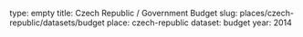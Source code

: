 type: empty
title: Czech Republic / Government Budget
slug: places/czech-republic/datasets/budget
place: czech-republic
dataset: budget
year: 2014
